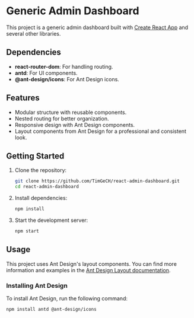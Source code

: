 # Generic Admin Dashboard

This project is a generic admin dashboard built with [Create React App](https://github.com/facebook/create-react-app) and several other libraries.

## Dependencies

- **react-router-dom**: For handling routing.
- **antd**: For UI components.
- **@ant-design/icons**: For Ant Design icons.


## Features

- Modular structure with reusable components.
- Nested routing for better organization.
- Responsive design with Ant Design components.
- Layout components from Ant Design for a professional and consistent look.


## Getting Started

1. Clone the repository:
   ```bash
   git clone https://github.com/TimGeCH/react-admin-dashboard.git
   cd react-admin-dashboard

2. Install dependencies:
    ```bash
    npm install

3. Start the development server:
     ```bash
     npm start
     
## Usage

This project uses Ant Design's layout components. You can find more information and examples in the [Ant Design Layout documentation](https://ant.design/components/layout-cn).

### Installing Ant Design

To install Ant Design, run the following command:

```bash
npm install antd @ant-design/icons